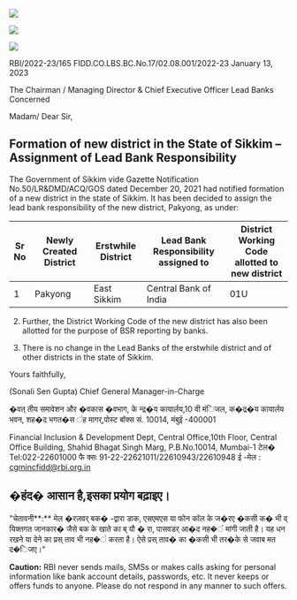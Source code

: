 ![](_page_0_Picture_0.jpeg)

![](_page_0_Picture_1.jpeg)

![](_page_0_Picture_3.jpeg)

RBI/2022-23/165 FIDD.CO.LBS.BC.No.17/02.08.001/2022-23 January 13, 2023

The Chairman / Managing Director & Chief Executive Officer Lead Banks Concerned

Madam/ Dear Sir,

## **Formation of new district in the State of Sikkim – Assignment of Lead Bank Responsibility**

The Government of Sikkim vide Gazette Notification No.50/LR&DMD/ACQ/GOS dated December 20, 2021 had notified formation of a new district in the state of Sikkim. It has been decided to assign the lead bank responsibility of the new district, Pakyong, as under:

| Sr<br>No | Newly Created<br>District | Erstwhile<br>District | Lead Bank<br>Responsibility<br>assigned to | District Working<br>Code allotted to<br>new district |
|----------|---------------------------|-----------------------|--------------------------------------------|------------------------------------------------------|
| 1        | Pakyong                   | East Sikkim           | Central Bank of India                      | 01U                                                  |

2. Further, the District Working Code of the new district has also been allotted for the purpose of BSR reporting by banks.

3. There is no change in the Lead Banks of the erstwhile district and of other districts in the state of Sikkim.

Yours faithfully,

(Sonali Sen Gupta) Chief General Manager-in-Charge

�वत् तीय समावेशन और �वकास �वभाग, के न्द्र�य कायार्लय,10 वी मंिजल, क�द्र�य कायार्लय भवन, शह�द भगत�स ंह मागर्,पोस्ट बॉक्स सं. 10014, मंबुई -400001

Financial Inclusion & Development Dept, Central Office,10th Floor, Central Office Building, Shahid Bhagat Singh Marg, P.B.No.10014, Mumbai-1 टेल� Tel:022-22601000 फै क्सः 91-22-22621011/22610943/22610948 ई -मेल : [cgmincfidd@rbi.org.in](mailto:cgmincfidd@rbi.org.in)

## �हंद� आसान है,इसका प्रयोग बढ़ाइए।

 "चेतावनी**:** मेल �रज़वर् बक� -द्वारा डाक, एसएमएस या फोन कॉल के ज�रए �कसी क� भी व् यिक्तगत जानकार� जैसे बक के खाते का ब् यौ � रा, पासवडर् आ�द नह�ं मांगी जाती है। यह धन रखने या देने का प्रस् ताव भी नह�ं करता है। ऐसे प्रस् ताव� का �कसी भी तर�के से जवाब मत द�िजए।"

**Caution:** RBI never sends mails, SMSs or makes calls asking for personal information like bank account details, passwords, etc. It never keeps or offers funds to anyone. Please do not respond in any manner to such offers.